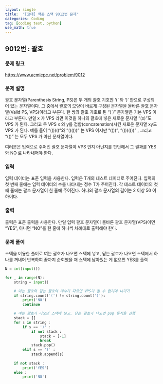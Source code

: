 ```yaml
---
layout: single
title:  "[코테] 백준 스택 9012번 문제"
categories: Coding
tag: [coding test, python]
use_math: true
---
```


## 9012번 : 괄호
### 문제 링크
<https://www.acmicpc.net/problem/9012>

### 문제 설명
괄호 문자열(Parenthesis String, PS)은 두 개의 괄호 기호인 ‘(’ 와 ‘)’ 만으로 구성되어 있는 문자열이다. 그 중에서 괄호의 모양이 바르게 구성된 문자열을 올바른 괄호 문자열(Valid PS, VPS)이라고 부른다. 한 쌍의 괄호 기호로 된 “( )” 문자열은 기본 VPS 이라고 부른다. 만일 x 가 VPS 라면 이것을 하나의 괄호에 넣은 새로운 문자열 “(x)”도 VPS 가 된다. 그리고 두 VPS x 와 y를 접합(concatenation)시킨 새로운 문자열 xy도 VPS 가 된다. 예를 들어 “(())()”와 “((()))” 는 VPS 이지만 “(()(”, “(())()))” , 그리고 “(()” 는 모두 VPS 가 아닌 문자열이다. 

여러분은 입력으로 주어진 괄호 문자열이 VPS 인지 아닌지를 판단해서 그 결과를 YES 와 NO 로 나타내어야 한다. 

### 입력
입력 데이터는 표준 입력을 사용한다. 입력은 T개의 테스트 데이터로 주어진다. 입력의 첫 번째 줄에는 입력 데이터의 수를 나타내는 정수 T가 주어진다. 각 테스트 데이터의 첫째 줄에는 괄호 문자열이 한 줄에 주어진다. 하나의 괄호 문자열의 길이는 2 이상 50 이하이다. 

### 출력
출력은 표준 출력을 사용한다. 만일 입력 괄호 문자열이 올바른 괄호 문자열(VPS)이면 “YES”, 아니면 “NO”를 한 줄에 하나씩 차례대로 출력해야 한다. 

### 문제 풀이
스택을 이용한 풀이로 여는 괄호가 나오면 스택에 넣고, 닫는 괄호가 나오면 스택에서 하나를 꺼내어 반복하여 끝까지 순회했을 때 스택에 남아있는 게 없으면 YES를 출력


```python
N = int(input())

for _ in range(N):
    string = input()

    # 여는 괄호와 닫는 괄호의 개수가 다르면 VPS가 될 수 없기에 나가기
    if string.count('(') != string.count(')'):
        print('NO')
        continue

    # 여는 괄호가 나오면 스택에 넣고, 닫는 괄호가 나오면 pop 동작을 진행
    stack = []
    for s in string :
        if s == ')' :
            if not stack :
                stack = [-1]
                break
            stack.pop()
        elif s == '(' : 
            stack.append(s) 
            
    if not stack :
        print('YES')
    else :
        print('NO')    
```
